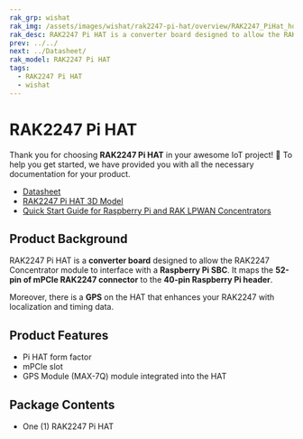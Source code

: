 ```yaml
---
rak_grp: wishat
rak_img: /assets/images/wishat/rak2247-pi-hat/overview/RAK2247_PiHat_home.png
rak_desc: RAK2247 Pi HAT is a converter board designed to allow the RAK2247 Concentrator module to interface with a Raspberry Pi SBC. It maps the 52-pin of mPCIe RAK2247 connector to the 40-pin Raspberry Pi header. 
prev: ../../
next: ../Datasheet/
rak_model: RAK2247 Pi HAT
tags: 
  - RAK2247 Pi HAT
  - wishat
---
```


# RAK2247 Pi HAT 
Thank you for choosing **RAK2247 Pi HAT** in your awesome IoT project! 🎉 To help you get started, we have provided you with all the necessary documentation for your product.

* [Datasheet](../Datasheet/)
* [RAK2247 Pi HAT 3D Model](https://downloads.rakwireless.com/3D_File/WisHat/PWB-RAK2247_PI_HAT.stp)
* [Quick Start Guide for Raspberry Pi and RAK LPWAN Concentrators](https://docs.rakwireless.com/Knowledge-Hub/Learn/Raspberry-Pi-and-RAK-LPWAN-Concentrators/)
## Product Background

RAK2247 Pi HAT is a **converter board** designed to allow the RAK2247 Concentrator module to interface with a **Raspberry Pi SBC**. It maps the **52-pin of mPCIe RAK2247 connector** to the **40-pin Raspberry Pi header**.

Moreover, there is a **GPS** on the HAT that enhances your RAK2247 with localization and timing data.



## Product Features

- Pi HAT form factor
- mPCIe slot
- GPS Module (MAX-7Q) module integrated into the HAT

## Package Contents

- One (1) RAK2247 Pi HAT 
